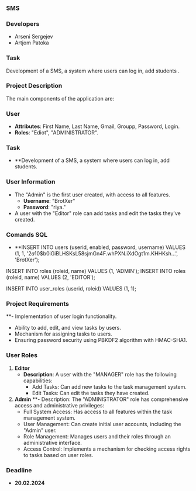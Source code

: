 ### SMS

### Developers
- Arseni Sergejev
- Artjom Patoka

### Task
Development of a SMS, a system where users can log in, add students  .

### Project Description
The main components of the application are:

### User
- **Attributes**: First Name, Last Name, Gmail, Groupp, Password, Login.
- **Roles**: "Ediot", "ADMINISTRATOR".

### Task
- **Development of a SMS, a system where users can log in, add students.

### User Information
- The "Admin" is the first user created, with access to all features.
  - **Username**: "BrotXer"
  - **Password**: "riya."
- A user with the "Editor" role can add tasks and edit the tasks they've created.

### Comands SQL

- **INSERT INTO users (userid, enabled, password, username) VALUES (1, 1, '$2a$10$b0iGiBLHSKsL58sjmGn4F.whPXN.iXdOgt1m.KHHKsh...', 'BrotXer');

INSERT INTO roles (roleid, name) VALUES (1, 'ADMIN');
INSERT INTO roles (roleid, name) VALUES (2, 'EDITOR');

INSERT INTO user_roles (userid, roleid) VALUES (1, 1);


### Project Requirements
**- Implementation of user login functionality.
- Ability to add, edit, and view tasks by users.
- Mechanism for assigning tasks to users.
- Ensuring password security using PBKDF2 algorithm with HMAC-SHA1.

### User Roles
1. **Editor**
    - **Description**: A user with the "MANAGER" role has the following capabilities:
      - Add Tasks: Can add new tasks to the task management system.
      - Edit Tasks: Can edit the tasks they have created.
3. **Admin**
    **- Description: The "ADMINISTRATOR" role has comprehensive access and administrative privileges:
      - Full System Access: Has access to all features within the task management system.
      - User Management: Can create initial user accounts, including the "Admin" user.
      - Role Management: Manages users and their roles through an administrative interface.
      - Access Control: Implements a mechanism for checking access rights to tasks based on user roles.

### Deadline
- **20.02.2024**
